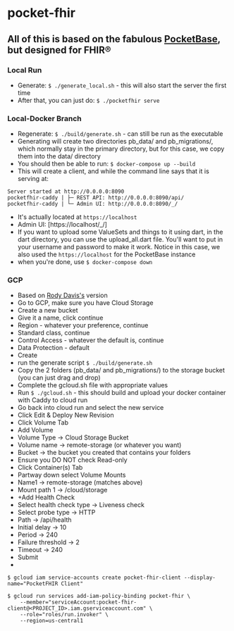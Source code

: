 # pocket-fhir

## All of this is based on the fabulous [PocketBase](https://pocketbase.io/), but designed for FHIR®

### Local Run
- Generate: ```$ ./generate_local.sh``` - this will also start the server the first time
- After that, you can just do: ```$ ./pocketfhir serve```

### Local-Docker Branch
- Regenerate: ```$ ./build/generate.sh``` - can still be run as the executable
- Generating will create two directories pb_data/ and pb_migrations/, which normally stay in the primary directory, but for this case, we copy them into the data/ directory
- You should then be able to run: ```$ docker-compose up --build```
- This will create a client, and while the command line says that it is serving at: 
```
Server started at http://0.0.0.0:8090
pocketfhir-caddy | ├─ REST API: http://0.0.0.0:8090/api/
pocketfhir-caddy | └─ Admin UI: http://0.0.0.0:8090/_/
```
- It's actually located at ```https://localhost```
- Admin UI: [https://localhost/_/]
- If you want to upload some ValueSets and things to it using dart, in the dart directory, you can use the upload_all.dart file. You'll want to put in your username and password to make it work. Notice in this case, we also used the ```https://localhost``` for the PocketBase instance
- when you're done, use ```$ docker-compose down```

### GCP
- Based on [Rody Davis's](https://rodydavis.com/posts/pocketbase-cloudrun) version
- Go to GCP, make sure you have Cloud Storage
- Create a new bucket
- Give it a name, click continue
- Region - whatever your preference, continue
- Standard class, continue
- Control Access - whatever the default is, continue
- Data Protection - default
- Create
- run the generate script ```$ ./build/generate.sh```
- Copy the 2 folders (pb_data/ and pb_migrations/) to the storage bucket (you can just drag and drop)
- Complete the gcloud.sh file with appropriate values
- Run ```$ ./gcloud.sh``` - this should build and upload your docker container with Caddy to cloud run
- Go back into cloud run and select the new service
- Click Edit & Deploy New Revision
- Click Volume Tab
- Add Volume
- Volume Type -> Cloud Storage Bucket
- Volume name -> remote-storage (or whatever you want)
- Bucket -> the bucket you created that contains your folders
- Ensure you DO NOT check Read-only
- Click Container(s) Tab
- Partway down select Volume Mounts
- Name1 -> remote-storage (matches above)
- Mount path 1 -> /cloud/storage
- +Add Health Check
- Select health check type -> Liveness check
- Select probe type -> HTTP
- Path -> /api/health
- Initial delay -> 10
- Period -> 240
- Failure threshold -> 2
- Timeout -> 240
- Submit
- 
```
$ gcloud iam service-accounts create pocket-fhir-client --display-name="PocketFHIR Client"

$ gcloud run services add-iam-policy-binding pocket-fhir \
    --member="serviceAccount:pocket-fhir-client@<PROJECT_ID>.iam.gserviceaccount.com" \
    --role="roles/run.invoker" \
    --region=us-central1
```
